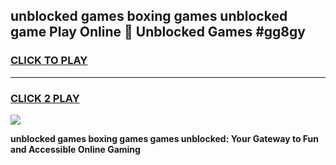 
## unblocked games boxing games unblocked game Play Online 👋 Unblocked Games #gg8gy
<h3>
<a href="https://premium.freeplayer.one?title=unblocked_games_boxing_games&ref=21F">CLICK TO PLAY</a></h3>
<hr>

<h3>
<a href="https://premium.freeplayer.one?title=unblocked_games_boxing_games&ref=21F">CLICK 2 PLAY</a>
  
</h3>

<a href="https://premium.freeplayer.one?title=unblocked_games_boxing_games&ref=21F/"><img src="https://clearcache.store/games.png"></a>


**unblocked games boxing games games unblocked: Your Gateway to Fun and Accessible Online Gaming**
